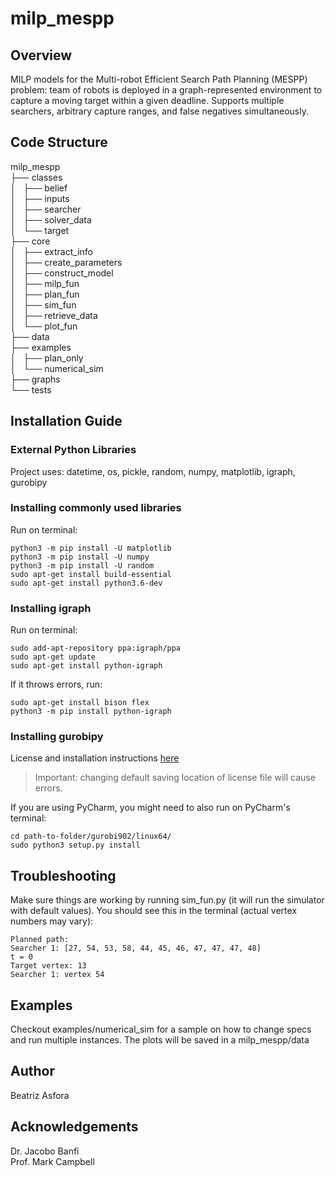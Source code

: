 # milp_mespp
## Overview
MILP models for the Multi-robot Efficient Search Path Planning (MESPP) problem: team of robots is deployed in a graph-represented environment to capture a moving target within a given deadline. 
Supports multiple searchers, arbitrary capture ranges, and false negatives simultaneously.


## Code Structure

   milp_mespp			<br />
   ├── classes			<br />
   │   ├── belief		<br />
   │   ├── inputs		<br />
   │   ├── searcher		<br />
   │   ├── solver_data		<br />
   │   └── target		<br />
   ├── core			<br />
   │   ├── extract_info		<br />
   │   ├── create_parameters	<br />
   │   ├── construct_model	<br />
   │   ├── milp_fun		<br />
   │   ├── plan_fun		<br />
   │   ├── sim_fun		<br />
   │   ├── retrieve_data	<br />
   │   └── plot_fun		<br />
   ├── data			<br />
   ├── examples			<br />
   │   ├── plan_only		<br />
   │   └── numerical_sim	<br />
   ├── graphs			<br />
   └── tests			<br />


## Installation Guide


### External Python Libraries
Project uses: datetime, os, pickle, random, numpy, matplotlib, igraph, gurobipy

### Installing commonly used libraries
Run on terminal:
```
python3 -m pip install -U matplotlib
python3 -m pip install -U numpy
python3 -m pip install -U random
sudo apt-get install build-essential
sudo apt-get install python3.6-dev
```

### Installing igraph
Run on terminal:
```
sudo add-apt-repository ppa:igraph/ppa
sudo apt-get update
sudo apt-get install python-igraph
```

If it throws errors, run: 
```
sudo apt-get install bison flex
python3 -m pip install python-igraph
```
### Installing gurobipy
License and installation instructions [here](https://www.gurobi.com/documentation/9.0/quickstart_linux/index.html) <br />
> Important: changing default saving location of license file will cause errors. 

If you are using PyCharm, you might need to also run on PyCharm's terminal:
```
cd path-to-folder/gurobi902/linux64/
sudo python3 setup.py install
```

## Troubleshooting

Make sure things are working by running sim_fun.py (it will run the simulator with default values). 
You should see this in the terminal (actual vertex numbers may vary):

```
Planned path: 
Searcher 1: [27, 54, 53, 58, 44, 45, 46, 47, 47, 47, 48]
t = 0
Target vertex: 13
Searcher 1: vertex 54 
````

## Examples

Checkout examples/numerical_sim for a sample on how to change specs and run multiple instances. 
The plots will be saved in a milp_mespp/data

## Author
Beatriz Asfora

## Acknowledgements
Dr. Jacobo Banfi <br />
Prof. Mark Campbell


